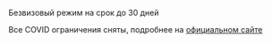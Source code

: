 Безвизовый режим на срок до 30 дней

Все COVID ограничения сняты, подробнее на [официальном сайте](https://www.malaysia.travel/travel-alert)